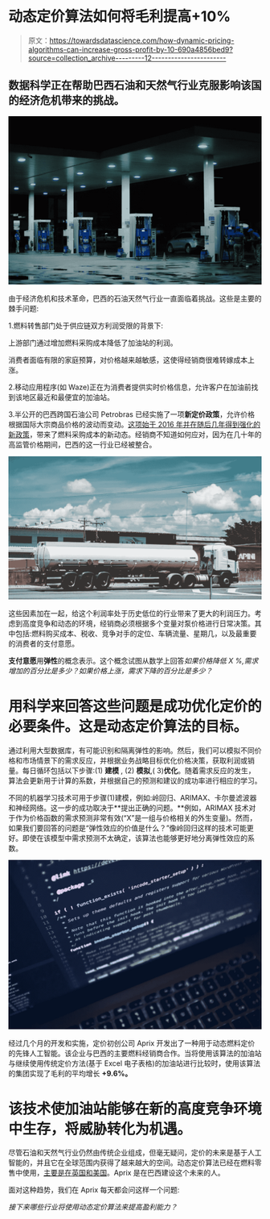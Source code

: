 # 动态定价算法如何将毛利提高+10%

> 原文：<https://towardsdatascience.com/how-dynamic-pricing-algorithms-can-increase-gross-profit-by-10-690a4856bed9?source=collection_archive---------12----------------------->

## 数据科学正在帮助巴西石油和天然气行业克服影响该国的经济危机带来的挑战。

![](img/4505862d266365f1bf4e383d178723ae.png)

由于经济危机和技术革命，巴西的石油天然气行业一直面临着挑战。这些是主要的棘手问题:

1.燃料转售部门处于供应链双方利润受限的背景下:

上游部门通过增加燃料采购成本降低了加油站的利润。

消费者面临有限的家庭预算，对价格越来越敏感，这使得经销商很难转嫁成本上涨。

2.移动应用程序(如 Waze)正在为消费者提供实时价格信息，允许客户在加油前找到该地区最近和最便宜的加油站。

3.半公开的巴西跨国石油公司 Petrobras 已经实施了一项**新定价政策**，允许价格根据国际大宗商品价格的波动而变动。[这项始于 2016 年并在随后几年得到强化的新政策](http://www.petrobras.com.br/en/news/we-have-adopted-a-new-diesel-and-gasoline-price-policy.htm)，带来了燃料采购成本的新动态。经销商不知道如何应对，因为在几十年的高监管价格期间，巴西的这一行业已经被整合。

![](img/651b1bc1c4732c58556f65212e026ac0.png)

这些因素加在一起，给这个利润率处于历史低位的行业带来了更大的利润压力。考虑到高度竞争和动态的环境，经销商必须根据多个变量对泵价格进行日常决策。其中包括:燃料购买成本、税收、竞争对手的定位、车辆流量、星期几，以及最重要的消费者的支付意愿。

**支付意愿**用**弹性**的概念表示。这个概念试图从数学上回答*如果价格降低 X %,需求增加的百分比是多少？如果价格上涨，需求下降的百分比是多少？*

# 用科学来回答这些问题是成功优化定价的必要条件。这是动态定价算法的目标。

通过利用大型数据库，有可能识别和隔离弹性的影响。然后，我们可以模拟不同价格和市场情景下的需求反应，并根据业务战略目标优化价格决策，获取利润或销量。每日循环包括以下步骤:(1) **建模** , (2) **模拟**,( 3)**优化**。随着需求反应的发生，算法会更新用于计算的系数，并根据自己的预测和建议的成功率进行相应的学习。

不同的机器学习技术可用于步骤(1)建模，例如:岭回归、ARIMAX、卡尔曼滤波器和神经网络。这一步的成功取决于**提出正确的问题。**例如，ARIMAX 技术对于作为价格函数的需求预测非常有效(“X”是一组与价格相关的外生变量)。然而，如果我们要回答的问题是“弹性效应的价值是什么？”像岭回归这样的技术可能更好。即使在该模型中需求预测不太确定，该算法也能够更好地分离弹性效应的系数。

![](img/5b3428bf01e2ee6beac618f88c0a68b3.png)

经过几个月的开发和实施，定价初创公司 Aprix 开发出了一种用于动态燃料定价的先锋人工智能。该企业与巴西的主要燃料经销商合作。当将使用该算法的加油站与继续使用传统定价方法(基于 Excel 电子表格)的加油站进行比较时，使用该算法的集团实现了毛利的平均增长 **+9.6%。**

# 该技术使加油站能够在新的高度竞争环境中生存，将威胁转化为机遇。

尽管石油和天然气行业仍然由传统企业组成，但毫无疑问，定价的未来是基于人工智能的，并且它在全球范围内获得了越来越大的空间。动态定价算法已经在燃料零售中使用，[主要是在英国和美国](https://www.wsj.com/articles/why-do-gas-station-prices-constantly-change-blame-the-algorithm-1494262674)。Aprix 是在巴西建设这个未来的人。

面对这种趋势，我们在 Aprix 每天都会问这样一个问题:

*接下来哪些行业将使用动态定价算法来提高盈利能力？*